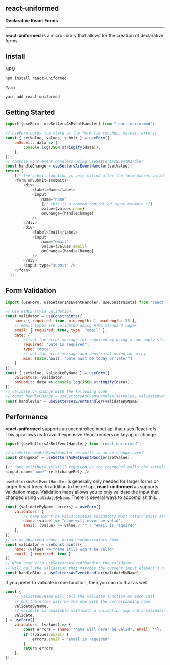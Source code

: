 ## react-uniformed
**Declarative React Forms**

----

**react-uniformed** is a micro library that allows for the creation of declarative forms.

## Install

NPM
```shell
npm install react-uniformed
```
Yarn
```shell
yarn add react-uniformed
```

## Getting Started
```javascript
import {useForm, useSettersAsEventHandler} from "react-uniformed";

// useForm holds the state of the form (ie touches, values, errors)
const { setValue, values, submit } = useForm({
    onSubmit: data => {
        console.log(JSON.stringify(data));
    },
});
// compose your event handlers using useSettersAsEventHandler
const handleChange = useSettersAsEventHandler(setValue);
return (
    {/* the submit function is only called after the form passes validation */}
    <form onSubmit={submit}>
        <div>
            <label>Name</label>
            <input
                name="name"
                {/* this is a common controlled input example */}
                value={values.name}
                onChange={handleChange}
            />
        </div>
        <div>
            <label>Email</label>
            <input
                name="email"
                value={values.email}
                onChange={handleChange}
            />
        </div>
        <input type="submit" />
    </form>
  );
```

## Form Validation

```javascript
import {useForm, useSettersAsEventHandler, useConstraints} from "react-uniformed";

// Use HTML5 style validation
const validator = useConstraints({
    name: { required: true, minLength: 1, maxLength: 55 },
    // email types are validated using HTML standard regex
    email: { required: true, type: "email" },
    date: {
        // set the error message for required by using a non empty string
        required: "Date is required",
        type: "date",
        // set the error message and constraint using an array
        min: [Date.now(), "Date must be today or later"]
    }
});
const { setValue, validateByName } = useForm({
    validators: validator,
    onSubmit: data => console.log(JSON.stringify(data)),
});
// validate on change with the following code
// const handleChange = useSettersAsEventHandler(setValue, validateByName);
const handleBlur = useSettersAsEventHandler(validateByName);
```

## Performance
**react-uniformed** supports an uncontrolled input api that uses React refs.  This api allows us to avoid expensive React renders on keyup or change.
```javascript
import {useSettersAsRefEventHandler} from "react-uniformed";

// useSettersAsRefEventHandler defaults to an on change event
const changeRef = useSettersAsRefEventHandler(setValue);

{/* name attribute is still required as the changeRef calls the setValue(name: string, value: any) function */}
<input name="name" ref={changeRef} />
```

`useSettersAsRefEventHandler` is generally only needed for larger forms or larger React trees. In addition to the ref api, **react-uniformed** as supports validation maps. Validation maps allows you to only validate the input that changed using `validateByName`. There is several ways to accomplish this...

```javascript
const {validateByName, errors} = useForm({
    validators: {
        // name won't be valid because validators must return empty string for valid values
        name: (value) => "name will never be valid",
        email: (value) => value ? "" : "email is required"
    },
});
// or as observed above, using useConstraints hook
const validator = useConstraints({
    name: (value) => "name still won't be valid",
    email: { required: true }
})
// when used with useSettersAsEventHandler the validator
// will call the validation that matches the current input element's name
const handleBlur = useSettersAsEventHandler(validateByName);
```
If you prefer to validate in one function, then you can do that as well
```javascript
const {
    // validateByName will call the validate function on each call
    // but the error will be the one with the corresponding name
    validateByName,
    // validate is available with both a validation map and a validation function
    validate,
} = useForm({
    validators: (values) => {
        const errors = {name: "name will never be valid", email: ""};
        if (!values.email) {
            errors.email = "email is required"
        }
        return errors;
    },
});

```
